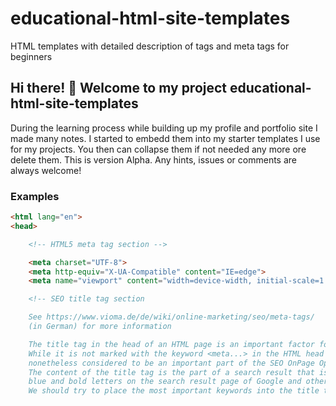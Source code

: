 # educational-html-site-templates
HTML templates with detailed description of tags and meta tags for beginners

## Hi there! 👋 Welcome to my project educational-html-site-templates

<p>During the learning process while building up my profile and portfolio site I made
many notes. I started to embedd them into my starter templates I use for my projects. You 
then can collapse them if not needed any more ore delete them. This is version Alpha. Any hints,
issues or comments are always welcome!
</p>

### Examples

<!DOCTYPE html>
<html lang="en">
<head>

```html    <!DOCTYPE html>
<html lang="en">
<head>

    <!-- HTML5 meta tag section -->

    <meta charset="UTF-8">
    <meta http-equiv="X-UA-Compatible" content="IE=edge">
    <meta name="viewport" content="width=device-width, initial-scale=1.0">

    <!-- SEO title tag section

    See https://www.vioma.de/de/wiki/online-marketing/seo/meta-tags/ 
    (in German) for more information

    The title tag in the head of an HTML page is an important factor for SEO ranking.
    While it is not marked with the keyword <meta...> in the HTML head section, it is
    nonetheless considered to be an important part of the SEO OnPage Optimization task.
    The content of the title tag is the part of a search result that is displayed in
    blue and bold letters on the search result page of Google and other search engines.
    We should try to place the most important keywords into the title tag. The title
```
